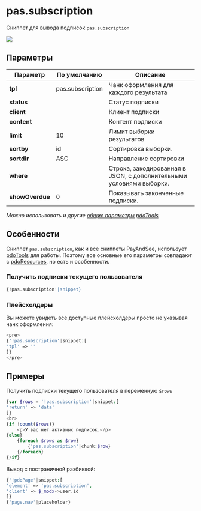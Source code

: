 # pas.subscription

Сниппет для вывода подписок `pas.subscription`

[![](https://file.modx.pro/files/6/7/a/67a4c2f286f8a304b135ef555203f755s.jpg)](https://file.modx.pro/files/6/7/a/67a4c2f286f8a304b135ef555203f755.png)

## Параметры

| Параметр        | По умолчанию     | Описание                                                            |
| --------------- | ---------------- | ------------------------------------------------------------------- |
| **tpl**         | pas.subscription | Чанк оформления для каждого результата                              |
| **status**      |                  | Статус подписки                                                     |
| **client**      |                  | Клиент подписки                                                     |
| **content**     |                  | Контент подписки                                                    |
| **limit**       | 10               | Лимит выборки результатов                                           |
| **sortby**      | id               | Сортировка выборки.                                                 |
| **sortdir**     | ASC              | Направление сортировки                                              |
| **where**       |                  | Строка, закодированная в JSON, с дополнительными условиями выборки. |
| **showOverdue** | 0                | Показывать законченные подписки.                                    |

*Можно использовать и другие [общие параметры pdoTools][0104]*

## Особенности

Сниппет `pas.subscription`, как и все сниппеты PayAndSee, использует [pdoTools][0101] для работы.
Поэтому все основные его параметры совпадают с [pdoResources][010101], но есть и особенности.

### Получить подписки текущего пользователя

```php
{!pas.subscription'|snippet}
```

### Плейсхолдеры

Вы можете увидеть все доступные плейсхолдеры просто не указывая чанк оформления:

```php
<pre>
{'!pas.subscription'|snippet:[
'tpl' => ''
]}
</pre>
```

## Примеры

Получить подписки текущего пользователя в переменную `$rows`

```php
{var $rows = '!pas.subscription'|snippet:[
'return' => 'data'
]}
<br>
{if !count($rows)}
    <p>У вас нет активных подписок.</p>
{else}
    {foreach $rows as $row}
        {'pas.subscription'|chunk:$row}
    {/foreach}
{/if}
```

Вывод с постраничной разбивкой:

```php
{'!pdoPage'|snippet:[
'element' => 'pas.subscription',
'client' => $_modx->user.id
]}
{'page.nav'|placeholder}
```

[0104]: /ru/01_Компоненты/01_pdoTools/04_Общие_параметры.md
[0101]: /ru/01_Компоненты/01_pdoTools/
[010101]: /ru/01_Компоненты/01_pdoTools/01_Сниппеты/01_pdoResources.md
